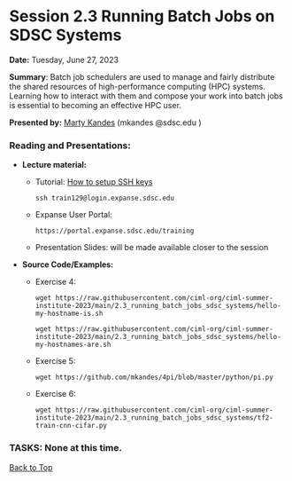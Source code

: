 # Session 2.3 Running Batch Jobs on SDSC Systems

**Date:** Tuesday, June 27, 2023

**Summary**: Batch job schedulers are used to manage and fairly distribute the shared resources of high-performance computing (HPC) systems. Learning how to interact with them and compose your work into batch jobs is essential to becoming an effective HPC user.

**Presented by:** [Marty Kandes](https://www.linkedin.com/in/marty-kandes-b53a34144/) (mkandes  @sdsc.edu ) 

### Reading and Presentations:
* **Lecture material:**
   * Tutorial: [How to setup SSH keys](https://github.com/sdsc/sdsc-summer-institute-2022/blob/main/2.5_data_management/SSH.md)
     ```
     ssh train129@login.expanse.sdsc.edu
     ```
   * Expanse User Portal:
     ```
     https://portal.expanse.sdsc.edu/training
     ```
   * Presentation Slides: will be made available closer to the session
     
* **Source Code/Examples:**
   * Exercise 4:
     ```
     wget https://raw.githubusercontent.com/ciml-org/ciml-summer-institute-2023/main/2.3_running_batch_jobs_sdsc_systems/hello-my-hostname-is.sh
     ```
     ```
     wget https://raw.githubusercontent.com/ciml-org/ciml-summer-institute-2023/main/2.3_running_batch_jobs_sdsc_systems/hello-my-hostnames-are.sh
     ```
   * Exercise 5:
     ```
     wget https://github.com/mkandes/4pi/blob/master/python/pi.py
     ```
   * Exercise 6:
     ```
     wget https://raw.githubusercontent.com/ciml-org/ciml-summer-institute-2023/main/2.3_running_batch_jobs_sdsc_systems/tf2-train-cnn-cifar.py
     ```

### TASKS: None at this time.

[Back to Top](#top)
